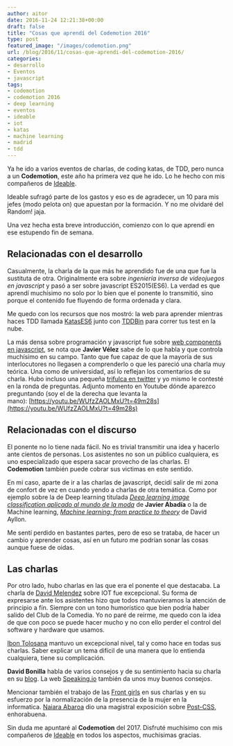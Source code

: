 ```yaml
---
author: aitor
date: 2016-11-24 12:21:38+00:00
draft: false
title: "Cosas que aprendí del Codemotion 2016"
type: post
featured_image: "/images/codemotion.png"
url: /blog/2016/11/cosas-que-aprendi-del-codemotion-2016/
categories:
- desarrollo
- Eventos
- javascript
tags:
- codemotion
- codemotion 2016
- deep learning
- eventos
- ideable
- iot
- katas
- machine learning
- madrid
- tdd
---
```



Ya he ido a varios eventos de charlas, de coding katas, de TDD, pero nunca a un **Codemotion**, este año ha primera vez que he ido. Lo he hecho con mis compañeros de [Ideable](http://www.ideable.net/).

<!-- more -->

Ideable sufragó parte de los gastos y eso es de agradecer, un 10 para mis jefes (modo pelota on) que apuestan por la formación. Y no me olvidaré del Random! jaja.

Una vez hecha esta breve introducción, comienzo con lo que aprendí en ese estupendo fin de semana.


## Relacionadas con el desarrollo


Casualmente, la charla de la que más he aprendido fue de una que fue la sustituta de otra. Originalmente era sobre _ingeniería inversa de videojuegos en javascript_ y pasó a ser sobre javascript ES2015(ES6). La verdad es que aprendí muchísimo no solo por lo bien que el ponente lo transmitió, sino porque el contenido fue fluyendo de forma ordenada y clara.

Me quedo con los recursos que nos mostró: la web para aprender mientras haces TDD llamada [KatasES6](http://es6katas.org/) junto con [TDDBin](http://tddbin.com/) para correr tus test en la nube.

La más densa sobre programación y javascript fue sobre [web components en javascript](https://2016.codemotion.es/agenda.html#5716304078045184/82994005), se nota que **Javier Vélez** sabe de lo que habla y que controla muchísimo en su campo. Tanto que fue capaz de que la mayoría de sus interlocutores no llegasen a comprenderlo o que les pareció una charla muy teórica. Una como de universidad, así lo reflejan los comentarios de su charla. Hubo incluso una pequeña [trifulca en twitter](https://twitter.com/javiervelezreye/status/800301263833468928?lang=es) y yo mismo le contesté en la ronda de preguntas. Adjunto momento en Youtube dónde aparezco preguntando (soy el de la derecha que levanta la mano): [https://youtu.be/WUfzZAOLMxU?t=49m28s](https://youtu.be/WUfzZAOLMxU?t=49m28s)


## Relacionadas con el discurso


El ponente no lo tiene nada fácil. No es trivial transmitir una idea y hacerlo ante cientos de personas. Los asistentes no son un público cualquiera, es uno especializado que espera sacar provecho de las charlas. El **Codemotion** también puede cobrar sus victimas en este sentido.

En mi caso, aparte de ir a las charlas de javascript, decidí salir de mi zona de confort de vez en cuando yendo a charlas de otra temática. Como por ejemplo sobre la de Deep learning titulada [_Deep learning image classification aplicado al mundo de la moda_](https://2016.codemotion.es/agenda.html#5732408326356992/86464003) de **Javier Abadía** o la de Machine learning, [_Machine learning: from practice to theory_](https://2016.codemotion.es/agenda.html#5716304078045184/83014005) de David Ayllon.

Me sentí perdido en bastantes partes, pero de eso se trataba, de hacer un cambio y aprender cosas, así en un futuro me podrían sonar las cosas aunque fuese de oidas.


## Las charlas


Por otro lado, hubo charlas en las que era el ponente el que destacaba. La charla de [David Melendez](https://2016.codemotion.es/agenda.html#5732408326356992/84674003) sobre IOT fue excepcional. Su forma de expresarse ante los asistentes hizo que todos mantuvieramos la atención de principio a fín. Siempre con un tono humorístico que bien podría haber salido del Club de la Comedia. Yo no paré de reirme, me quedo con la idea de que con poco se puede hacer mucho y no con ello perder el control del software y hardware que usamos.

[Ibon Tolosana](https://2016.codemotion.es/agenda.html#5716304078045184/85544009) mantuvo un excepcional nivel, tal y como hace en todas sus charlas. Saber explicar un tema difícil de una manera que lo entienda cualquiera, tiene su complicación.

**David Bonilla** habla de varios consejos y de su sentimiento hacia su charla en su [blog](http://www.bonillaware.com/5-consejos-preparar-una-charla). La web [Speaking.io](http://speaking.io) también da unos muy buenos consejos.

Mencionar también el trabajo de las [Front girls](https://twitter.com/frontgirlsio) en sus charlas y en su esfuerzo por la normalización de la presencia de la mujer en la informatica. [Naiara Abaroa](https://twitter.com/nabaroa) dio una magistral exposición sobre [Post-CSS](https://2016.codemotion.es/agenda.html#5732408326356992/89254005), enhorabuena.

Sin duda me apuntaré al **Codemotion** del 2017. Disfruté muchísimo con mis compañeros de [Ideable](http://www.ideable.net/) en todos los aspectos, muchísimas gracias.		
